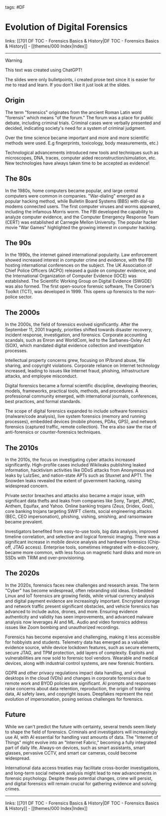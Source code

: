 tags: #DF
 
# Evolution of Digital Forensics

links: [[701 DF TOC - Forensics Basics & History|DF TOC - Forensics Basics & History]] - [[themes/000 Index|Index]]

---

> [!warning]
> This text was created using ChatGPT!
> 
> The slides were only bulletpoints, i created prose text since it is easier for me to read and learn. If you don't like it just look at the slides.

## Origin

The term "forensics" originates from the ancient Roman Latin word "forensis" which means "of the forum." The forum was a place for public debate, including criminal trials. Criminal cases were verbally presented and decided, indicating society's need for a system of criminal judgment.

Over the time science became important and more and more scientific methods were used. E.g fingerprints, toxicology, body measurements, etc.)

Technological advancements introduced new tools and techniques such as microscopes, DNA, traces, computer aided reconstruction/simulation, etc.
New technologies have always taken time to be accepted as evidence!

## The 80s

In the 1980s, home computers became popular, and large central computers were common in companies. "War-dialing" emerged as a popular hacking method, while Bulletin Board Systems (BBS) with dial-up modems connected users. The first computer viruses and worms appeared, including the infamous Morris worm. The FBI developed the capability to analyze computer evidence, and the Computer Emergency Response Team (CERT) was established at Carnegie Mellon University. The popular hacker movie "War Games" highlighted the growing interest in computer hacking.

## The 90s

In the 1990s, the internet gained international popularity. Law enforcement showed increased interest in computer crime and evidence, with the FBI hosting international conferences on the subject. The UK Association of Chief Police Officers (ACPO) released a guide on computer evidence, and the International Organization of Computer Evidence (IOCE) was established. The Scientific Working Group on Digital Evidence (SWGDE) was also formed. The first open-source forensic software, The Coroner’s Toolkit (TCT), was developed in 1999. This opens up forensics to the non-police sector.

## The 2000s

In the 2000s, the field of forensics evolved significantly. After the September 11, 2001 tragedy, priorities shifted towards disaster recovery, incident response, investigation, and forensics. Corporate accounting scandals, such as Enron and WorldCom, led to the Sarbanes-Oxley Act (SOX), which mandated digital evidence collection and investigation processes.

Intellectual property concerns grew, focusing on IP/brand abuse, file sharing, and copyright violations. Corporate reliance on Internet technology increased, leading to issues like Internet fraud, phishing, infrastructure attacks, and employee misconduct.

Digital forensics became a formal scientific discipline, developing theories, models, frameworks, practical tools, methods, and procedures. A professional community emerged, with international journals, conferences, best practices, and formal standards.

The scope of digital forensics expanded to include software forensics (malware/code analysis), live system forensics (memory and running processes), embedded devices (mobile phones, PDAs, GPS), and network forensics (captured traffic, remote collection). The era also saw the rise of anti-forensics or counter-forensics techniques.

## The 2010s

In the 2010s, the focus on investigating cyber attacks increased significantly. High-profile cases included Wikileaks publishing leaked information, hacktivism activities like DDoS attacks from Anonymous and leaks by LulzSec, and nation-state APTs such as Stuxnet and APT1. The Snowden leaks revealed the extent of government hacking, raising widespread concern.

Private sector breaches and attacks also became a major issue, with significant data thefts and leaks from companies like Sony, Target, JPMC, Anthem, Equifax, and Yahoo. Online banking trojans (Zeus, Dridex, Gozi), core banking trojans targeting SWIFT clients, social engineering attacks (BEC, CEO impersonation), phishing, vishing, smishing, and ransomware became prevalent.

Investigators benefited from easy-to-use tools, big data analysis, improved timeline correlation, and selective and logical forensic imaging. There was a significant increase in mobile device analysis and hardware forensics (Chip-off, JTAG access). Enterprise tools, sometimes integrated with e-discovery, became more common, with less focus on magnetic hard disks and more on SSDs with TRIM and over-provisioning.

## The 2020s

In the 2020s, forensics faces new challenges and research areas. The term "Cyber" has become widespread, often rebranding old ideas. Embedded Linux and IoT forensics are growing fields, while virtual currency analysis and digital payment evidence are increasingly important. Encrypted storage and network traffic present significant obstacles, and vehicle forensics has advanced to include autos, drones, and more. Ensuring evidence authenticity and validity has seen improvements, and advanced malware analysis now leverages AI and ML. Audio and video forensics address issues like Zoom bombing and unauthorized recordings.

Forensics has become expensive and challenging, making it less accessible for hobbyists and students. Telemetry data has emerged as a valuable evidence source, while device lockdown features, such as secure elements, secure JTAG, and TPM protection, add layers of complexity. Exploits and vulnerabilities are now sold to forensic tool vendors. Wearable and medical devices, along with industrial control systems, are new forensic frontiers.

GDPR and other privacy regulations impact data handling, and virtual desktops in the cloud (VDIs) and changes in corporate forensics due to remote work and BYOD policies are significant. AI prompts and responses raise concerns about data retention, reproduction, the origin of training data, AI safety laws, and copyright issues. Deepfakes represent the next evolution of impersonation, posing serious challenges for forensics.

## Future

While we can't predict the future with certainty, several trends seem likely to shape the field of forensics. Criminals and investigators will increasingly use AI, with AI essential for handling vast amounts of data. The "Internet of Things" might evolve into an "Internet Fabric," becoming a fully integrated part of daily life. Always-on devices, such as smart assistants, smart glasses, pervasive CCTV, and smart car cameras, could become widespread.

International data access treaties may facilitate cross-border investigations, and long-term social network analysis might lead to new advancements in forensic psychology. Despite these potential changes, crime will persist, and digital forensics will remain crucial for gathering evidence and solving crimes.

---

links: [[701 DF TOC - Forensics Basics & History|DF TOC - Forensics Basics & History]] - [[themes/000 Index|Index]]